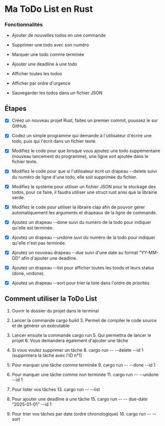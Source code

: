 # Ma ToDo List en Rust

### Fonctionnalités
- Ajouter de nouvelles todos en une commande

- Supprimer une todo avec son numéro

- Marquer une todo comme terminée

- Ajouter une deadline à une todo

- Afficher toutes les todos

- Afficher par ordre d'urgence

- Sauvegarder les todos dans un fichier JSON



## Étapes
- [x] Créez un nouveau projet Rust, faites un premier commit, poussez le sur GitHub.

- [x] Codez un simple programme qui demande à l'utilisateur d'écrire une todo,
   puis qui l'écrit dans un fichier texte.

- [x] Modifiez le code pour que lorsque vous ajoutez une todo suppémentaire (nouveau lancement du programme),
   une ligne soit ajoutée dans le fichier texte.

- [x] Modifiez le code pour que si l'utilisateur écrit un drapeau --delete suivi du numéro de ligne d'une todo,
   elle soit supprimée du fichier.

- [x] Modifiez le système pour utiliser un fichier JSON pour le stockage des todos, pour ce faire,
   il faudra utiliser une struct rust anisi que la librairie serde.

- [x] Modifiez le code pour utiliser la libraire clap afin de pouvoir gèrer automatiquement
   les arguments et drapeaux de la ligne de commande.

- [x] Ajoutez un drapeau --done suivi du numéro de la todo pour indiquer qu'elle est terminée.

- [x] Ajoutez un drapeau --undone suvi du numéro de la todo pour indiquer qu'elle n'est pas terminée.

- [x] Ajoutez un nouveau drapeau --due suivi d'une date au format "YY-MM-DD" afin d'ajouter une deadline.

- [x] Ajoutez un drapeau --list pour afficher toutes les toods et leurs status (done, undone).

- [x] Ajoutez un drapeau --sort pour trier la liste dans l'ordre de priorités



## Comment utiliser la ToDo List

1. Ouvrir le dossier du projet dans le terminal

2. Lancer la commande cargo build
   3. Permet de compiler le code source et de générer un exécutable

4. Lancer ensuite la commande cargo run
   5. Qui permettra de lancer le projet
   6. Vous demandera également d'ajouter une tâche

7. Si vous voulez supprimer un tâche
   8. cargo run -- --delete --id 1 (supprimera la tâche avec l'ID n°1)

8. Pour marquer une tâche comme terminée
   9. cargo run -- --done --id 1

10. Pour marquer une tâche comme non terminée
    11. cargo run -- --undone --id 1

12. Pour lister vos tâches
    13. cargo run -- --list

14. Pour ajouter une deadline à une tâche
    15. cargo run -- -- due-date "2025-01-01" --id 1

15. Pour trier vos tâches par date (ordre chronologique)
    16. cargo run -- --sort